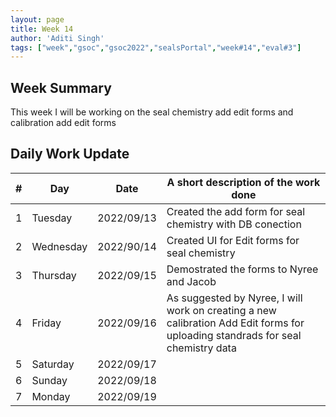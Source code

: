 ```yaml
---
layout: page
title: Week 14
author: 'Aditi Singh'
tags: ["week","gsoc","gsoc2022","sealsPortal","week#14","eval#3"]
---
```


## Week Summary

This week I will be working on the seal chemistry add edit forms and calibration add edit forms

## Daily Work Update

|\#|Day|Date|A short description of the work done|  
|---	|---	|---	|---	|  
|1   	| Tuesday 	|   2022/09/13	| Created the add form for seal chemistry with DB conection |  
|2   	| Wednesday  	|   2022/90/14	| Created UI for Edit forms for seal chemistry	|  
|3   	| Thursday |  2022/09/15 	| Demostrated the forms to Nyree and Jacob |  
|4   	| Friday  |   2022/09/16	| As suggested by Nyree, I will work on creating a new calibration Add Edit forms for uploading standrads for seal chemistry data |  
|5   	| Saturday  	|   2022/09/17	|  |  
|6   	| Sunday  |  2022/09/18	|  |  
|7   	| Monday 	|   2022/09/19	|  |  
